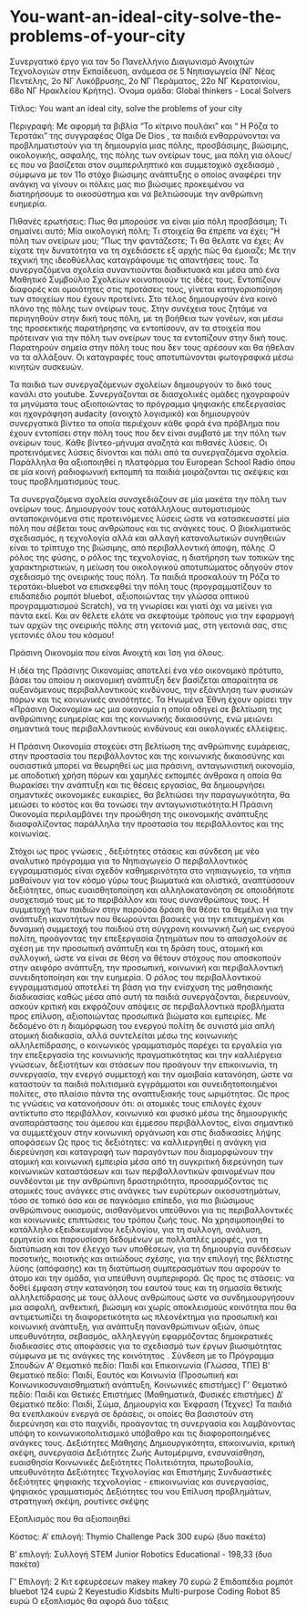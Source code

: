 # You-want-an-ideal-city-solve-the-problems-of-your-city
Συνεργατικό έργο για τον 5ο Πανελλήνιο Διαγωνισμό Ανοιχτών Τεχνολογιών στην Εκπαίδευση, ανάμεσα σε 5 Νηπιαγωγεία (ΝΓ Νέας Πεντέλης, 2ο ΝΓ Λυκόβρυσης, 2ο ΝΓ Περάματος, 22ο ΝΓ Κερατσινίου, 68ο ΝΓ Ηρακλείου Κρήτης).
Όνομα ομάδα: Global thinkers - Local Solvers

Τίτλος: You want an ideal city, solve the problems of your city

Περιγραφή: Με αφορμή τα βιβλία “Το κίτρινο πουλάκι” και “ Η Ρόζα το Τερατάκι”  της συγγραφέας Olga De Dios , τα παιδιά ενθαρρύνονται να προβληματιστούν για τη δημιουργία μιας πόλης, προσβάσιμης, βιώσιμης, οικολογικής, ασφαλής, της πόλης των ονείρων τους, μια πόλη για όλους/ες που να βασίζεται στον συμπεριληπτικό και συμμετοχικό σχεδιασμό , σύμφωνα με τον 11ο στόχο βιώσιμης ανάπτυξης ο οποίος αναφέρει την ανάγκη να γίνουν οι πόλεις μας πιο βιώσιμες προκειμένου να διατηρήσουμε το οικοσύστημα και να βελτιώσουμε την ανθρώπινη ευημερία.

Πιθανές ερωτήσεις: Πως θα μπορούσε να είναι μία πόλη προσβάσιμη; Τι σημαίνει αυτό;
Μία οικολογική πόλη; Τι στοιχεία θα έπρεπε να έχει; “Η πόλη των ονείρων μου; ”Πως την φαντάζεστε; Τι θα θελατε να έχει;
Aν είχατε την δυνατότητα να τη σχεδιάσετε εξ αρχής πώς θα έμοιαζε;
Mε την τεχνική της ιδεοθύελλας καταγράφουμε τις απαντήσεις τους.
Τα συνεργαζόμενα σχολεία συναντιούνται διαδικτυακά και μέσα από ένα Μαθητικό Συμβούλιο Σχολείων κοινοποιούν τις ιδέες τους. Εντοπίζουν διαφορές και ομοιότητες στις προτάσεις τους, γίνεται κατηγοριοποίηση των στοιχείων που έχουν προτείνει. Στο τέλος δημιουργούν ένα κοινό πλάνο της πόλης των ονείρων τους.
Στην συνέχεια τους ζητάμε να περιηγηθούν στην δική τους πόλη, με τη βοήθεια των γονέων, και μέσω της προσεκτικής παρατήρησης να εντοπίσουν, αν τα στοιχεία που πρότειναν για την πόλη των ονείρων τους τα εντοπίζουν στην δική τους. Παρατηρούν σημεία στην πόλη τους που δεν τους αρέσουν και θα ήθελαν να τα αλλάξουν. Οι καταγραφές τους αποτυπώνονται φωτογραφικά μέσω κινητών συσκευών.    


Τα παιδιά των συνεργαζόμενων σχολείων δημιουργούν το δικό τους κανάλι στο youtube. Συνεργάζονται σε διασχολικές ομάδες ηχογραφούν τα μηνύματα τους αξιοποιώντας το πρόγραμμα ψηφιακής επεξεργασίας και ηχογράφηση audacity (ανοιχτό λογισμικό) και δημιουργούν συνεργατικά βίντεο τα οποία περιέχουν κάθε φορά ένα πρόβλημα που έχουν εντοπίσει στην πόλη τους που δεν είναι συμβατό με την πόλη των ονείρων τους. Κάθε βίντεο-μήνυμα αναζητά και πιθανές λύσεις. Οι προτεινόμενες λύσεις δίνονται και πάλι από τα συνεργαζόμενα σχολεία. Παράλληλα θα αξιοποιηθεί η πλατφόρμα του European School Radio όπου σε μία κοινή ραδιοφωνική εκπομπή τα παιδιά μοιράζονται τις σκέψεις και τους προβληματισμούς τους.

Τα συνεργαζόμενα σχολεία συνσχεδιάζουν σε μία μακέτα την πόλη των ονείρων τους. Δημιουργούν τους κατάλληλους αυτοματισμούς ανταποκρινόμενα στις προτεινόμενες λύσεις ώστε να κατασκευαστεί μία πόλη που σέβεται τους ανθρώπους και τις ανάγκες τους. O βιοκλιματικός σχεδιασμός, η τεχνολογία αλλά και αλλαγή καταναλωτικών συνηθειών είναι το τρίπτυχο της βιώσιμης, από περιβαλλοντική άποψη, πόλης .Ο ρόλος της φύσης, ο ρόλος της τεχνολογίας, η διατήρηση των τοπικών της χαρακτηριστικών, η μείωση του οικολογικού αποτυπώματος οδηγούν στον σχεδιασμό της ονειρικής τους πόλη. Τα παιδιά προσκαλούν τη Ρόζα το τερατάκι-bluebot να επισκεφθεί την πόλη τους (προγραμματίζουν το επιδαπέδιο ρομπότ bluebot, αξιοποιώντας την γλώσσα οπτικού προγραμματισμού Scratch), να τη γνωρίσει και γιατί όχι να μείνει για πάντα εκεί. 
Και αν θέλετε ελάτε να σκεφτούμε τρόπους για την εφαρμογή των αρχών της ονειρικής πόλης στη γειτονιά μας, στη γειτονιά σας, στις γειτονιές όλου του κόσμου!


Πράσινη Οικονομία που είναι Ανοιχτή και Ίση για όλους.

Η ιδέα της Πράσινης Οικονομίας αποτελεί ένα νέο οικονομικό πρότυπο, βάσει του οποίου η οικονομική ανάπτυξη δεν βασίζεται απαραίτητα σε αυξανόμενους περιβαλλοντικούς κινδύνους, την εξάντληση των φυσικών πόρων και τις κοινωνικές ανισότητες. Τα Ηνωμένα Έθνη έχουν ορίσει την «Πράσινη Οικονομία» ως μια οικονομία η οποία οδηγεί σε βελτίωση της ανθρώπινης ευημερίας και της κοινωνικής δικαιοσύνης, ενώ μειώνει σημαντικά τους περιβαλλοντικούς κινδύνους και οικολογικές ελλείψεις. 

Η Πράσινη Οικονομία στοχεύει στη βελτίωση της ανθρώπινης ευμάρειας, στην προστασία του περιβάλλοντος και της κοινωνικής δικαιοσύνης και ουσιαστικά μπορεί να θεωρηθεί ως μια πράσινη, ανταγωνιστική οικονομία, με αποδοτική χρήση πόρων και χαμηλές εκπομπές άνθρακα η οποία θα θωρακίσει την ανάπτυξη και τις θέσεις εργασίας, θα δημιουργήσει σημαντικές οικονομικές ευκαιρίες, θα βελτιώσει την παραγωγικότητα, θα μειώσει το κόστος και θα τονώσει την ανταγωνιστικότητα.Η Πράσινη Οικονομία περιλαμβάνει την προώθηση της οικονομικής ανάπτυξης διασφαλίζοντας παράλληλα την προστασία του περιβάλλοντος και της κοινωνίας.

Στόχοι ως προς γνώσεις , δεξιότητες στάσεις και σύνδεση με νέο αναλυτικό πρόγραμμα για το Νηπιαγωγείο
Ο περιβαλλοντικός εγγραμματισμός είναι σχεδόν καθημερινότητα στο νηπιαγωγείο, τα νήπια μαθαίνουν για τον κόσμο γύρω τους βιωματικά και ολιστικά, αναπτύσσουν δεξιότητες, όπως ευαισθητοποίηση και αλληλοκατανόηση σε οποιοδήποτε συσχετισμό τους με το περιβάλλον και τους συνανθρώπους τους. Η συμμετοχή των παιδιών στην παρούσα δράση θα θέσει τα θεμέλια για την ανάπτυξη ικανοτήτων που θεωρούνται βασικές για την επιτυχημένη και δυναμική συμμετοχή του παιδιού στη σύγχρονη κοινωνική ζωή ως ενεργού πολίτη, προάγοντας την επεξεργασία ζητημάτων που το απασχολούν σε σχέση με την προσωπική ανάπτυξη και τη δράση τους, ατομική και συλλογική, ώστε να είναι σε θέση να θέτουν στόχους που αποσκοπούν στην αειφόρο ανάπτυξη, την προσωπική, κοινωνική και περιβαλλοντική συνειδητοποίηση και την ευημερία. Ο ρόλος του περιβαλλοντικού εγγραμματισμού αποτελεί τη βάση για την ενίσχυση της μαθησιακής διαδικασίας καθώς μέσα από αυτή τα παιδιά συνεργάζονται, διερευνούν, ασκούν κριτική και εκφράζουν απόψεις σε περιβαλλοντικά προβλήματα προς επίλυση, αξιοποιώντας προσωπικά βιώματα και εμπειρίες. Με δεδομένο ότι η διαμόρφωση του ενεργού πολίτη δε συνιστά μία απλή ατομική διαδικασία, αλλά συντελείται μέσω της κοινωνικής αλληλεπίδρασης, ο κοινωνικός γραμματισμός παρέχει τα εργαλεία για την επεξεργασία της κοινωνικής πραγματικότητας και την καλλιέργεια γνώσεων, δεξιοτήτων και στάσεων που προάγουν την επικοινωνία, τη συνεργασία, την ενεργό συμμετοχή και την αμοιβαία κατανόηση, ώστε να καταστούν τα παιδιά πολιτισμικά εγγράμματοι και συνειδητοποιημένοι πολίτες, στο πλαίσιο πάντα της αναπτυξιακής τους ωριμότητας.
Ως προς τις γνώσεις να κατανοήσουν ότι:  οι ατομικές τους επιλογές έχουν αντίκτυπο στο περιβάλλον, κοινωνικό και φυσικό μέσω της δημιουργικής αναπαράστασης του άμεσου και έμμεσου περιβάλλοντος, είναι σημαντικό να συμμετέχουν στην κοινωνική οργάνωση και στις διαδικασίες λήψης αποφάσεων
Ως προς τις δεξιότητες: να καλλιεργηθεί η ανάγκη για διερεύνηση και καταγραφή των παραγόντων που διαμορφώνουν την ατομική και κοινωνική εμπειρία μέσα από τη συγκριτική διερεύνηση των κοινωνικών καταστάσεων και των περιβαλλοντικών φαινομένων που συνδέονται με την ανθρώπινη δραστηριότητα, προσαρμόζοντας τις ατομικές τους ανάγκες στις ανάγκες των ευρύτερων οικοσυστημάτων, τόσο σε τοπικό όσο και σε παγκόσμιο επίπεδο, για πιο βιώσιμους ανθρώπινους οικισμούς, αισθανόμενοι υπεύθυνοι για τις περιβαλλοντικές και κοινωνικές επιπτώσεις του τρόπου ζωής τους. Να χρησιμοποιηθεί το κατάλληλο εξειδικευμένου λεξιλογίου, για τη συλλογή, ανάλυση, ερμηνεία και παρουσίαση δεδομένων με πολλαπλές μορφές, για τη διατύπωση και τον έλεγχο των υποθέσεων, για τη δημιουργία συνδέσεων ποσοτικής, ποιοτικής και αιτιώδους σχέσης, για την επιλογή της βέλτιστης λύσης (απόφασης) και τη διατύπωση συμπερασμάτων που αφορούν το άτομο και την ομάδα, για υπεύθυνη συμπεριφορά.
Ως προς τις στάσεις: να δοθεί έμφαση στην κατανόηση του εαυτού τους και τη σημασία θετικής αλληλεπίδρασης με τους άλλους ανθρώπους ώστε να συνδημιουργήσουν  μια ασφαλή, ανθεκτική, βιώσιμη και χωρίς αποκλεισμούς κοινότητα που θα αντιμετωπίζει τη διαφορετικότητα ως πλεονέκτημα για  προσωπική και κοινωνική ανάπτυξη, για ανάπτυξη πανανθρώπινων αξιών, όπως υπευθυνότητα, σεβασμός, αλληλεγγύη εφαρμόζοντας δημοκρατικές διαδικασίες στις αποφάσεις για το σχεδιασμό των έργων βιωσιμότητας σύμφωνα με τις ανάγκες της κοινότητας . 
Σύνδεση με το Πρόγραμμα Σπουδών
Α’ Θεματικό πεδίο: Παιδί και Επικοινωνία (Γλώσσα, ΤΠΕ)
Β’ Θεματικό πεδίο: Παιδί, Εαυτός και Κοινωνία (Προσωπική και Κοινωνικοσυναισθηματική ανάπτυξη, Κοινωνικές επιστήμες)
Γ’ Θεματικό πεδίο: Παιδί και Θετικές Επιστήμες (Μαθηματικά, Φυσικές επιστήμες)
Δ’ Θεματικό πεδίο: Παιδί, Σώμα, Δημιουργία και Έκφραση (Τέχνες)
Τα παιδιά θα ενεπλακούν ενεργά σε δράσεις, οι οποίες θα βασιστούν στη διερεύνηση και στο παιχνίδι, προάγοντας τη συνεργασία και λαμβάνοντας υπόψη το κοινωνικοπολιτισμικό υπόβαθρο και τις διαφοροποιημένες ανάγκες τους.
Δεξιότητες Μάθησης 
Δημιουργικότητα, επικοινωνία, κριτική σκέψη, συνεργασία
Δεξιότητες Ζωής
 Αυτομέριμνα, ενσυναίσθηση, ευαισθησία
Κοινωνικές Δεξιότητες 
Πολιτειότητα, πρωτοβουλία, υπευθυνότητα 
Δεξιότητες Τεχνολογίας και Επιστήμης
Συνδυαστικές δεξιότητες ψηφιακής τεχνολογίας - επικοινωνίας και συνεργασίας, ψηφιακός γραμματισμός
Δεξιότητες του νου
Επίλυση προβλημάτων, στρατηγική σκέψη, ρουτίνες σκέψης


Εξοπλισμός που θα αξιοποιηθεί

Κόστος: A’ επιλογή: Thymio Challenge Pack 300 ευρώ (δυο πακέτα)

Β’ επιλογή: Συλλογή STEM Junior Robotics Educational - 198,33 (δυο πακέτα)

Γ’ Επιλογή: 2 Κιτ εφευρέσεων makey makey 70 ευρώ 2 Επιδαπέδια ρομπότ bluebot 124 ευρώ 2 Keyestudio Kidsbits Multi-purpose Coding Robot 85 ευρώ Ο εξοπλισμός θα αφορά δυο τάξεις
